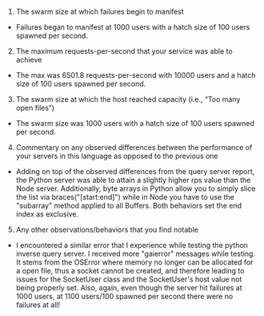 1. The swarm size at which failures begin to manifest

- Failures began to manifest at 1000 users with a hatch size of 100 users spawned per second.

2. The maximum requests-per-second that your service was able to achieve

- The max was 6501.8 requests-per-second with 10000 users and a hatch size of 100 users spawned per second.

3. The swarm size at which the host reached capacity (i.e., “Too many open files”)

- The swarm size was 1000 users with a hatch size of 100 users spawned per second.

4. Commentary on any observed differences between the performance of your servers in this language as opposed to the previous one

- Adding on top of the observed differences from the query server report, the Python server was able to attain a slightly higher rps value than the Node server. Additionally, byte arrays in Python allow you to simply slice the list via braces("[start:end]") while in Node you have to use the "subarray" method applied to all Buffers. Both behaviors set the end index as exclusive.

5. Any other observations/behaviors that you find notable

- I encountered a similar error that I experience while testing the python inverse query server. I received more "gaierror" messages while testing. It stems from the OSError where memory no longer can be allocated for a open file, thus a socket cannot be created, and therefore leading to issues for the SocketUser class and the SocketUser's host value not being properly set. Also, again, even though the server hit failures at 1000 users, at 1100 users/100 spawned per second there were no failures at all!
